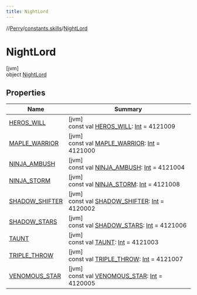 ```yaml
---
title: NightLord
---
```

//[Perry](../../../index.html)/[constants.skills](../index.html)/[NightLord](index.html)



# NightLord



[jvm]\
object [NightLord](index.html)



## Properties


| Name | Summary |
|---|---|
| [HEROS_WILL](-h-e-r-o-s_-w-i-l-l.html) | [jvm]<br>const val [HEROS_WILL](-h-e-r-o-s_-w-i-l-l.html): [Int](https://kotlinlang.org/api/latest/jvm/stdlib/kotlin/-int/index.html) = 4121009 |
| [MAPLE_WARRIOR](-m-a-p-l-e_-w-a-r-r-i-o-r.html) | [jvm]<br>const val [MAPLE_WARRIOR](-m-a-p-l-e_-w-a-r-r-i-o-r.html): [Int](https://kotlinlang.org/api/latest/jvm/stdlib/kotlin/-int/index.html) = 4121000 |
| [NINJA_AMBUSH](-n-i-n-j-a_-a-m-b-u-s-h.html) | [jvm]<br>const val [NINJA_AMBUSH](-n-i-n-j-a_-a-m-b-u-s-h.html): [Int](https://kotlinlang.org/api/latest/jvm/stdlib/kotlin/-int/index.html) = 4121004 |
| [NINJA_STORM](-n-i-n-j-a_-s-t-o-r-m.html) | [jvm]<br>const val [NINJA_STORM](-n-i-n-j-a_-s-t-o-r-m.html): [Int](https://kotlinlang.org/api/latest/jvm/stdlib/kotlin/-int/index.html) = 4121008 |
| [SHADOW_SHIFTER](-s-h-a-d-o-w_-s-h-i-f-t-e-r.html) | [jvm]<br>const val [SHADOW_SHIFTER](-s-h-a-d-o-w_-s-h-i-f-t-e-r.html): [Int](https://kotlinlang.org/api/latest/jvm/stdlib/kotlin/-int/index.html) = 4120002 |
| [SHADOW_STARS](-s-h-a-d-o-w_-s-t-a-r-s.html) | [jvm]<br>const val [SHADOW_STARS](-s-h-a-d-o-w_-s-t-a-r-s.html): [Int](https://kotlinlang.org/api/latest/jvm/stdlib/kotlin/-int/index.html) = 4121006 |
| [TAUNT](-t-a-u-n-t.html) | [jvm]<br>const val [TAUNT](-t-a-u-n-t.html): [Int](https://kotlinlang.org/api/latest/jvm/stdlib/kotlin/-int/index.html) = 4121003 |
| [TRIPLE_THROW](-t-r-i-p-l-e_-t-h-r-o-w.html) | [jvm]<br>const val [TRIPLE_THROW](-t-r-i-p-l-e_-t-h-r-o-w.html): [Int](https://kotlinlang.org/api/latest/jvm/stdlib/kotlin/-int/index.html) = 4121007 |
| [VENOMOUS_STAR](-v-e-n-o-m-o-u-s_-s-t-a-r.html) | [jvm]<br>const val [VENOMOUS_STAR](-v-e-n-o-m-o-u-s_-s-t-a-r.html): [Int](https://kotlinlang.org/api/latest/jvm/stdlib/kotlin/-int/index.html) = 4120005 |

